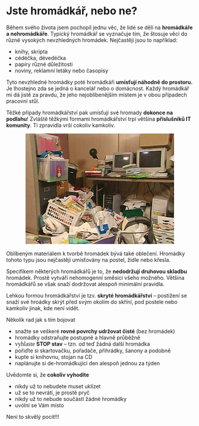 <!--
title : Jste hromádkář, nebo ne?
author : Roman Ožana <ozana@omdesign.cz>
date : 16.1.2008 20:30:00
tags : how-to, mix
-->

# Jste hromádkář, nebo ne?

Během svého života jsem pochopil jednu věc, že lidé se dělí na **hromádkáře a nehromádkáře**. Typický hromádkář se vyznačuje tím, že štosuje věci do různě vysokých nevzhledných hromádek. Nejčastěji jsou to například:

  * knihy, skripta
  * cédéčka, dévedéčka
  * papíry různé důležitosti
  * noviny, reklamní letáky nebo časopisy

Tyto nevzhledné hromádky poté hromádkáři **umísťují náhodně do prostoru.** Je lhostejno zda se jedná o kancelář nebo o domácnost. Každý hromádkář mi dá jistě za pravdu, že jeho nejoblíbenějším místem je v obou případech pracovní stůl.

Těžké případy hromádkářství pak umísťují své hromady **dokonce na podlahu**! Zvláště těžkými formami hromádkářství trpí většina **příslušníků IT komunity**. Ti zpravidla vrší cokoliv kamkoliv.

<p style="TEXT-ALIGN: center">
  <img height="297" width="400" alt="IT Office" title="IT Office" src="office-junk.jpg" />
</p>

Oblíbeným materiálem k tvorbě hromádek bývá také oblečení. Hromádky tohoto typu jsou nejčastěji umísťovány na postel, židle nebo křesla.

Specifikem některých hromádkářů je to, že **nedodržují druhovou skladbu** hromádek. Prostě vytváří nehomogenní směsici všeho možného. Většina hromádkářů se však snaží dodržovat alespoň minimální pravidla.

Lehkou formou hromádkářství je tzv. **skryté hromádkářství** &#8211; postižení se snaží své hroádky skrýt před svým okolím do skříní, pod postele nebo kamkoliv jinak, kde není vidět.

Několik rad jak s tím bojovat

  * snažte se veškeré **rovné povrchy udržovat čisté** (bez hromádek)
  * hromádky odstraňujte postupně a hlavně průběžně
  * <span style="FONT-SIZE: 12pt; LINE-HEIGHT: 115%; FONT-FAMILY: 'Times New Roman','serif'; mso-fareast-font-family: 'Times New Roman'; mso-ansi-language: CS; mso-fareast-language: CS; mso-bidi-language: AR-SA">vyhlaste</span> **STOP stav** &#8211; tzn. od teď žádná další hromádka
  * pořiďte si skartovačku, pořadače, přihrádky, šanony a podobně
  * kupte si knihovnu, stojan na CD
  * naplánujte si de-hromádkující den alespoň jednou za týden

Uvědomte si, že **cokoliv vyhodíte**

  * nikdy už to nebudete muset uklízet
  * už se to nevrátí, je prostě pryč
  * nikdy už to nebude součástí žádné hromádky
  * uvólní se Vám místo

Není to skvělý pocit!!!
